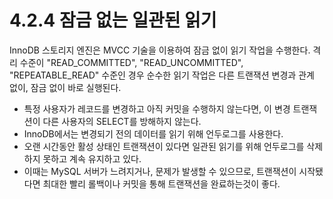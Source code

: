 # 4.2.4 잠금 없는 일관된 읽기
InnoDB 스토리지 엔진은 MVCC 기술을 이용하여 잠금 없이 읽기 작업을 수행한다.
격리 수준이 "READ_COMMITTED", "READ_UNCOMMITTED", "REPEATABLE_READ" 수준인 경우 순수한 읽기 작업은 다른 트랜잭션 변경과 관계 없이, 잠금 없이 바로 실행된다.

* 특정 사용자가 레코드를 변경하고 아직 커밋을 수행하지 않는다면, 이 변경 트랜잭션이 다른 사용자의 SELECT를 방해하지 않는다.
* InnoDB에서는 변경되기 전의 데이터를 읽기 위해 언두로그를 사용한다.
* 오랜 시간동안 활성 상태인 트랜잭션이 있다면 일관된 읽기를 위해 언두로그를 삭제하지 못하고 계속 유지하고 있다.
* 이때는 MySQL 서버가 느려지거나, 문제가 발생할 수 있으므로, 트랜잭션이 시작됐다면 최대한 빨리 롤백이나 커밋을 통해 트랜잭션을 완료하는것이 좋다.





